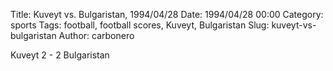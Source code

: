 Title: Kuveyt vs. Bulgaristan, 1994/04/28
Date: 1994/04/28 00:00
Category: sports
Tags: football, football scores, Kuveyt, Bulgaristan
Slug: kuveyt-vs-bulgaristan
Author: carbonero


Kuveyt 2 - 2 Bulgaristan
